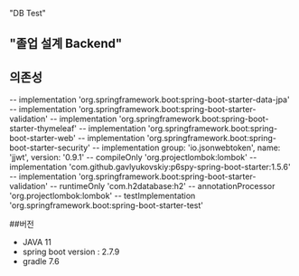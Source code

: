 "DB Test"
## "졸업 설계 Backend"

## 의존성
--	implementation 'org.springframework.boot:spring-boot-starter-data-jpa'
--	implementation 'org.springframework.boot:spring-boot-starter-validation'
--	implementation 'org.springframework.boot:spring-boot-starter-thymeleaf'
--	implementation 'org.springframework.boot:spring-boot-starter-web'
--	implementation 'org.springframework.boot:spring-boot-starter-security'
--	implementation group: 'io.jsonwebtoken', name: 'jjwt', version: '0.9.1'
--	compileOnly 'org.projectlombok:lombok'
--	implementation 'com.github.gavlyukovskiy:p6spy-spring-boot-starter:1.5.6'
--	implementation 'org.springframework.boot:spring-boot-starter-validation'
--	runtimeOnly 'com.h2database:h2'
--	annotationProcessor 'org.projectlombok:lombok'
--	testImplementation 'org.springframework.boot:spring-boot-starter-test'

##버전 
- JAVA 11
- spring boot version : 2.7.9
- gradle 7.6
